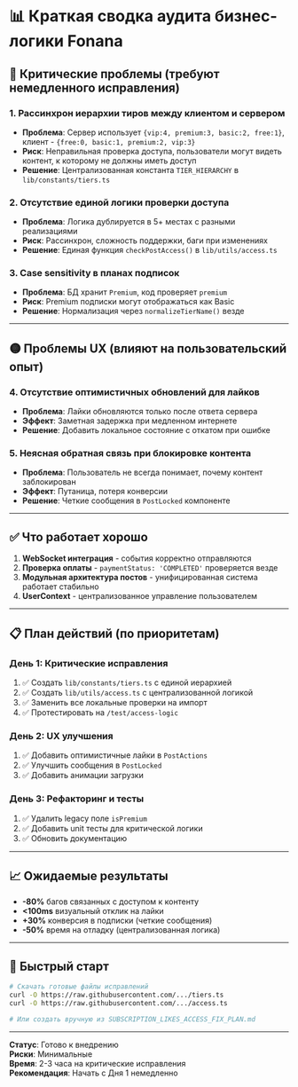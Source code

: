 # 📊 Краткая сводка аудита бизнес-логики Fonana

## 🔴 Критические проблемы (требуют немедленного исправления)

### 1. **Рассинхрон иерархии тиров между клиентом и сервером**
- **Проблема**: Сервер использует `{vip:4, premium:3, basic:2, free:1}`, клиент - `{free:0, basic:1, premium:2, vip:3}`
- **Риск**: Неправильная проверка доступа, пользователи могут видеть контент, к которому не должны иметь доступ
- **Решение**: Централизованная константа `TIER_HIERARCHY` в `lib/constants/tiers.ts`

### 2. **Отсутствие единой логики проверки доступа**
- **Проблема**: Логика дублируется в 5+ местах с разными реализациями
- **Риск**: Рассинхрон, сложность поддержки, баги при изменениях
- **Решение**: Единая функция `checkPostAccess()` в `lib/utils/access.ts`

### 3. **Case sensitivity в планах подписок**
- **Проблема**: БД хранит `Premium`, код проверяет `premium`
- **Риск**: Premium подписки могут отображаться как Basic
- **Решение**: Нормализация через `normalizeTierName()` везде

---

## 🟡 Проблемы UX (влияют на пользовательский опыт)

### 4. **Отсутствие оптимистичных обновлений для лайков**
- **Проблема**: Лайки обновляются только после ответа сервера
- **Эффект**: Заметная задержка при медленном интернете
- **Решение**: Добавить локальное состояние с откатом при ошибке

### 5. **Неясная обратная связь при блокировке контента**
- **Проблема**: Пользователь не всегда понимает, почему контент заблокирован
- **Эффект**: Путаница, потеря конверсии
- **Решение**: Четкие сообщения в `PostLocked` компоненте

---

## ✅ Что работает хорошо

1. **WebSocket интеграция** - события корректно отправляются
2. **Проверка оплаты** - `paymentStatus: 'COMPLETED'` проверяется везде
3. **Модульная архитектура постов** - унифицированная система работает стабильно
4. **UserContext** - централизованное управление пользователем

---

## 📋 План действий (по приоритетам)

### День 1: Критические исправления
1. ✅ Создать `lib/constants/tiers.ts` с единой иерархией
2. ✅ Создать `lib/utils/access.ts` с централизованной логикой
3. ✅ Заменить все локальные проверки на импорт
4. ✅ Протестировать на `/test/access-logic`

### День 2: UX улучшения
1. ✅ Добавить оптимистичные лайки в `PostActions`
2. ✅ Улучшить сообщения в `PostLocked`
3. ✅ Добавить анимации загрузки

### День 3: Рефакторинг и тесты
1. ✅ Удалить legacy поле `isPremium`
2. ✅ Добавить unit тесты для критической логики
3. ✅ Обновить документацию

---

## 📈 Ожидаемые результаты

- **-80%** багов связанных с доступом к контенту
- **<100ms** визуальный отклик на лайки
- **+30%** конверсия в подписки (четкие сообщения)
- **-50%** время на отладку (централизованная логика)

---

## 🚀 Быстрый старт

```bash
# Скачать готовые файлы исправлений
curl -O https://raw.githubusercontent.com/.../tiers.ts
curl -O https://raw.githubusercontent.com/.../access.ts

# Или создать вручную из SUBSCRIPTION_LIKES_ACCESS_FIX_PLAN.md
```

---

**Статус**: Готово к внедрению  
**Риски**: Минимальные  
**Время**: 2-3 часа на критические исправления  
**Рекомендация**: Начать с Дня 1 немедленно 